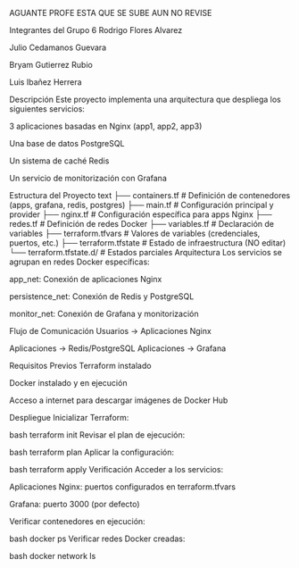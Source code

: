 AGUANTE PROFE ESTA QUE SE SUBE AUN NO REVISE

Integrantes del Grupo 6
Rodrigo Flores Alvarez

Julio Cedamanos Guevara

Bryam Gutierrez Rubio

Luis Ibañez Herrera

Descripción
Este proyecto implementa una arquitectura que despliega los siguientes servicios:

3 aplicaciones basadas en Nginx (app1, app2, app3)

Una base de datos PostgreSQL

Un sistema de caché Redis

Un servicio de monitorización con Grafana

Estructura del Proyecto
text
├── containers.tf          # Definición de contenedores (apps, grafana, redis, postgres)
├── main.tf               # Configuración principal y provider
├── nginx.tf              # Configuración específica para apps Nginx
├── redes.tf              # Definición de redes Docker
├── variables.tf          # Declaración de variables
├── terraform.tfvars      # Valores de variables (credenciales, puertos, etc.)
├── terraform.tfstate     # Estado de infraestructura (NO editar)
└── terraform.tfstate.d/  # Estados parciales
Arquitectura
Los servicios se agrupan en redes Docker específicas:

app_net: Conexión de aplicaciones Nginx

persistence_net: Conexión de Redis y PostgreSQL

monitor_net: Conexión de Grafana y monitorización

Flujo de Comunicación
Usuarios → Aplicaciones Nginx

Aplicaciones → Redis/PostgreSQL 
Aplicaciones → Grafana 

Requisitos Previos
Terraform instalado

Docker instalado y en ejecución

Acceso a internet para descargar imágenes de Docker Hub

Despliegue
Inicializar Terraform:

bash
terraform init
Revisar el plan de ejecución:

bash
terraform plan
Aplicar la configuración:

bash
terraform apply
Verificación
Acceder a los servicios:

Aplicaciones Nginx: puertos configurados en terraform.tfvars

Grafana: puerto 3000 (por defecto)

Verificar contenedores en ejecución:

bash
docker ps
Verificar redes Docker creadas:

bash
docker network ls
